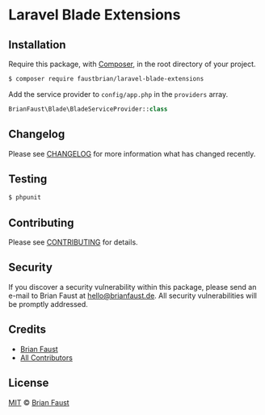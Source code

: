 # Laravel Blade Extensions

## Installation

Require this package, with [Composer](https://getcomposer.org/), in the root directory of your project.

``` bash
$ composer require faustbrian/laravel-blade-extensions
```

Add the service provider to `config/app.php` in the `providers` array.

``` php
BrianFaust\Blade\BladeServiceProvider::class
```

## Changelog

Please see [CHANGELOG](CHANGELOG.md) for more information what has changed recently.

## Testing

``` bash
$ phpunit
```

## Contributing

Please see [CONTRIBUTING](CONTRIBUTING.md) for details.

## Security

If you discover a security vulnerability within this package, please send an e-mail to Brian Faust at hello@brianfaust.de. All security vulnerabilities will be promptly addressed.

## Credits

- [Brian Faust](https://github.com/faustbrian)
- [All Contributors](../../contributors)

## License

[MIT](LICENSE) © [Brian Faust](https://brianfaust.de)
